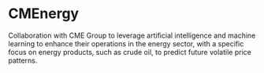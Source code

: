 # CMEnergy

Collaboration with CME Group to leverage artificial intelligence and machine learning to enhance their operations in the energy sector, with a specific focus on energy products, such as crude oil, to predict future volatile price patterns.